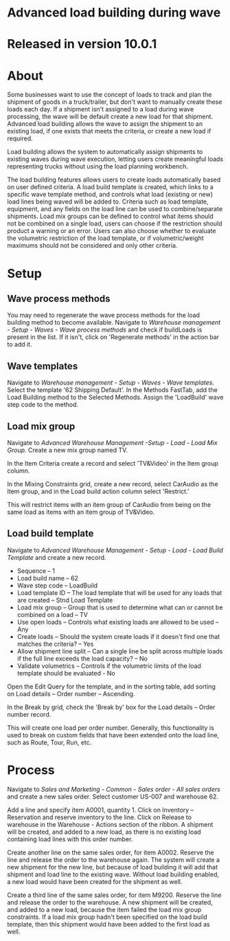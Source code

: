 # Advanced load building during wave

# Released in version 10.0.1

# About

Some businesses want to use the concept of loads to track and plan the shipment of goods in a truck/trailer, but don&#39;t want to manually create these loads each day. If a shipment isn&#39;t assigned to a load during wave processing, the wave will be default create a new load for that shipment. Advanced load building allows the wave to assign the shipment to an existing load, if one exists that meets the criteria, or create a new load if required.

Load building allows the system to automatically assign shipments to existing waves during wave execution, letting users create meaningful loads representing trucks without using the load planning workbench.

The load building features allows users to create loads automatically based on user defined criteria. A load build template is created, which links to a specific wave template method, and controls what load (existing or new) load lines being waved will be added to. Criteria such as load template, equipment, and any fields on the load line can be used to combine/separate shipments. Load mix groups can be defined to control what items should not be combined on a single load, users can choose if the restriction should product a warning or an error. Users can also choose whether to evaluate the volumetric restriction of the load template, or if volumetric/weight maximums should not be considered and only other criteria.

# Setup

## Wave process methods

You may need to regenerate the wave process methods for the load building method to become available. Navigate to _Warehouse management - Setup - Waves -  Wave process methods_ and check if buildLoads is present in the list. If it isn&#39;t, click on &#39;Regenerate methods&#39; in the action bar to add it.

## Wave templates

Navigate to _Warehouse management - Setup -  Waves - Wave templates._ Select the template &#39;62 Shipping Default&#39;. In the Methods FastTab, add the Load Building method to the Selected Methods. Assign the &#39;LoadBuild&#39; wave step code to the method.

## Load mix group

Navigate to _Advanced Warehouse Management -Setup - Load - Load Mix Group_. Create a new mix group named TV.

In the Item Criteria create a record and select &#39;TV&amp;Video&#39; in the Item group column.

In the Mixing Constraints grid, create a new record, select CarAudio as the Item group, and in the Load build action column select &#39;Restrict.&#39;

This will restrict items with an item group of CarAudio from being on the same load as items with an item group of TV&amp;Video.

## Load build template

Navigate to _Advanced Warehouse Management - Setup - Load - Load Build Template_ and create a new record.

- Sequence – 1
- Load build name – 62
- Wave step code – LoadBuild
- Load template ID – The load template that will be used for any loads that are created – Stnd Load Template
- Load mix group – Group that is used to determine what can or cannot be combined on a load – TV
- Use open loads – Controls what existing loads are allowed to be used – Any
- Create loads – Should the system create loads if it doesn&#39;t find one that matches the criteria? – Yes
- Allow shipment line split – Can a single line be split across multiple loads if the full line exceeds the load capacity? – No
- Validate volumetrics – Controls if the volumetric limits of the load template should be evaluated - No

Open the Edit Query for the template, and in the sorting table, add sorting on Load details – Order number – Ascending.

In the Break by grid, check the &#39;Break by&#39; box for the Load details – Order number record.

This will create one load per order number. Generally, this functionality is used to break on custom fields that have been extended onto the load line, such as Route, Tour, Run, etc.

# Process

Navigate to _Sales and Marketing_ _-_ _Common - Sales order - All sales orders_ and create a new sales order. Select customer US-007 and warehouse 62.

Add a line and specify item A0001, quantity 1. Click on Inventory – Reservation and reserve inventory to the line. Click on Release to warehouse in the Warehouse _-_ Actions section of the ribbon. A shipment will be created, and added to a new load, as there is no existing load containing load lines with this order number.

Create another line on the same sales order, for item A0002. Reserve the line and release the order to the warehouse again. The system will create a new shipment for the new line, but because of load building it will add that shipment and load line to the existing wave. Without load building enabled, a new load would have been created for the shipment as well.

Create a third line of the same sales order, for item M9200. Reserve the line and release the order to the warehouse. A new shipment will be created, and added to a new load, because the item failed the load mix group constraints. If a load mix group hadn&#39;t been specified on the load build template, then this shipment would have been added to the first load as well.
